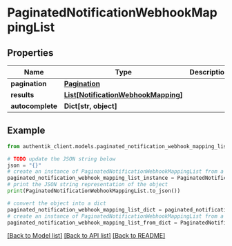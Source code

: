 # PaginatedNotificationWebhookMappingList


## Properties

Name | Type | Description | Notes
------------ | ------------- | ------------- | -------------
**pagination** | [**Pagination**](Pagination.md) |  | 
**results** | [**List[NotificationWebhookMapping]**](NotificationWebhookMapping.md) |  | 
**autocomplete** | **Dict[str, object]** |  | 

## Example

```python
from authentik_client.models.paginated_notification_webhook_mapping_list import PaginatedNotificationWebhookMappingList

# TODO update the JSON string below
json = "{}"
# create an instance of PaginatedNotificationWebhookMappingList from a JSON string
paginated_notification_webhook_mapping_list_instance = PaginatedNotificationWebhookMappingList.from_json(json)
# print the JSON string representation of the object
print(PaginatedNotificationWebhookMappingList.to_json())

# convert the object into a dict
paginated_notification_webhook_mapping_list_dict = paginated_notification_webhook_mapping_list_instance.to_dict()
# create an instance of PaginatedNotificationWebhookMappingList from a dict
paginated_notification_webhook_mapping_list_from_dict = PaginatedNotificationWebhookMappingList.from_dict(paginated_notification_webhook_mapping_list_dict)
```
[[Back to Model list]](../README.md#documentation-for-models) [[Back to API list]](../README.md#documentation-for-api-endpoints) [[Back to README]](../README.md)


